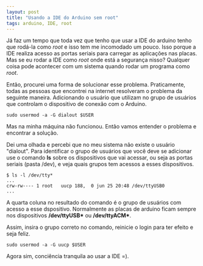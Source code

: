 ```yaml
---
layout: post
title: "Usando a IDE do Arduino sem root"
tags: arduino, IDE, root
---
```


Já faz um tempo que toda vez que tenho que usar a IDE do arduino tenho que rodá-la como _root_ e isso tem me incomodado um pouco. Isso porque a IDE realiza acesso as portas seriais para carregar as aplicações nas placas. Mas se eu rodar a IDE como _root_ onde está a segurança nisso? Qualquer coisa pode acontecer com um sistema quando rodar um programa como _root_.

Então, procurei uma forma de solucionar esse problema. Praticamente, todas as pessoas que encontrei na internet resolveram o problema da seguinte maneira. Adicionando o usuário que utilizam no grupo de usuários que controlam o dispositivo de conexão com o Arduino.

```
sudo usermod -a -G dialout $USER

```

Mas na minha máquina não funcionou. Então vamos entender o problema e encontrar a solução. 

<!-- more -->

Dei uma olhada e percebi que no meu sistema não existe o usuário "dialout". Para identificar o grupo de usuários que você deve se adicionar use o comando __ls__ sobre os dispositivos que vai acessar, ou seja as portas seriais (pasta /dev), e veja quais grupos tem acessos a esses dispositivos.

```
$ ls -l /dev/tty*
...
crw-rw---- 1 root   uucp 188,  0 jun 25 20:48 /dev/ttyUSB0
...

```
A quarta coluna no resultado do comando é o grupo de usuários com acesso a esse dspositivo. Normalmente as placas de arduino ficam sempre nos dispositivos __/dev/ttyUSB\*__ ou __/dev/ttyACM\*__. 

Assim, insira o grupo correto no comando, reinicie o login para ter efeito e seja feliz.

```
sudo usermod -a -G uucp $USER
```

Agora sim, conciência tranquila ao usar a IDE =).

